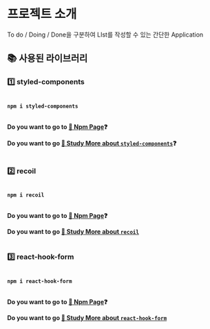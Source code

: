# 프로젝트 소개

To do / Doing / Done을 구분하여 LIst를 작성할 수 있는 간단한 Application

## 📚 사용된 라이브러리

### 1️⃣ styled-components

\
**`npm i styled-components`**

\
**Do you want to go to [📄 Npm Page](https://www.npmjs.com/package/styled-components)❓**

**Do you want to go [🧩 Study More about `styled-components`](https://tmdfyd0807.tistory.com/239)❓**

#

### 2️⃣ recoil

\
**`npm i recoil`**

\
**Do you want to go to [📄 Npm Page](https://www.npmjs.com/package/recoil)❓**

**Do you want to go [🧩 Study More about `recoil`](https://tmdfyd0807.tistory.com/253)**

#

### 3️⃣ react-hook-form

\
**`npm i react-hook-form`**

\
**Do you want to go to [📄 Npm Page](https://www.npmjs.com/package/react-hook-form)❓**

**Do you want to go [🧩 Study More about `react-hook-form`](https://tmdfyd0807.tistory.com/261)**
